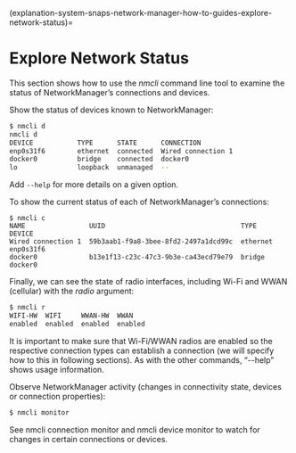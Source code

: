 (explanation-system-snaps-network-manager-how-to-guides-explore-network-status)=
# Explore Network Status


This section shows how to use the _nmcli_ command line tool to examine the status of NetworkManager’s connections and devices.

Show the status of devices known to NetworkManager:

```bash
$ nmcli d
nmcli d
DEVICE           TYPE      STATE      CONNECTION         
enp0s31f6        ethernet  connected  Wired connection 1 
docker0          bridge    connected  docker0            
lo               loopback  unmanaged  --                 
```

Add `--help` for more details on a given option.

To show the current status of each of NetworkManager’s connections:

```
$ nmcli c
NAME                UUID                                  TYPE      DEVICE          
Wired connection 1  59b3aab1-f9a8-3bee-8fd2-2497a1dcd99c  ethernet  enp0s31f6       
docker0             b13e1f13-c23c-47c3-9b3e-ca43ecd79e79  bridge    docker0         
```

Finally, we can see the state of radio interfaces, including Wi-Fi and WWAN (cellular) with the _radio_ argument:

```bash
$ nmcli r
WIFI-HW  WIFI     WWAN-HW  WWAN    
enabled  enabled  enabled  enabled 
```

It is important to make sure that Wi-Fi/WWAN radios are enabled so the respective connection types can establish a connection (we will specify how to this in following sections). As with the other commands, “--help” shows usage information.

Observe NetworkManager activity (changes in connectivity state, devices or connection properties):

```bash
$ nmcli monitor
```

See nmcli connection monitor and nmcli device monitor to watch for changes in certain connections or devices.

